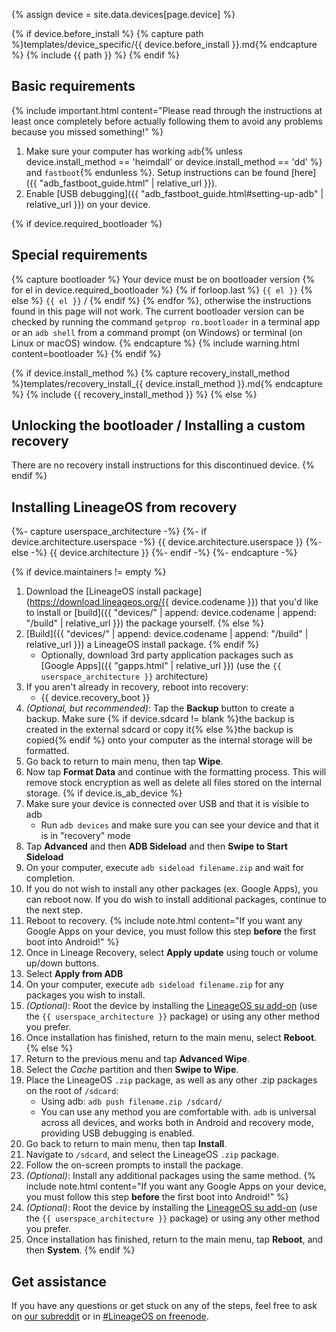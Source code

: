 {% assign device = site.data.devices[page.device] %}

{% if device.before_install %}
{% capture path %}templates/device_specific/{{ device.before_install }}.md{% endcapture %}
{% include {{ path }} %}
{% endif %}

## Basic requirements

{% include important.html content="Please read through the instructions at least once completely before actually following them to avoid any problems because you missed something!" %}

1. Make sure your computer has working `adb`{% unless device.install_method == 'heimdall' or device.install_method == 'dd' %} and `fastboot`{% endunless %}. Setup instructions can be found [here]({{ "adb_fastboot_guide.html" | relative_url }}).
2. Enable [USB debugging]({{ "adb_fastboot_guide.html#setting-up-adb" | relative_url }}) on your device.

{% if device.required_bootloader %}
## Special requirements

{% capture bootloader %}
Your device must be on bootloader version {% for el in device.required_bootloader %} {% if forloop.last %} `{{ el }}` {% else %} `{{ el }}` / {% endif %} {% endfor %}, otherwise the instructions found in this page will not work.
The current bootloader version can be checked by running the command `getprop ro.bootloader` in a terminal app or an `adb shell` from a command prompt (on Windows) or terminal (on Linux or macOS) window.
{% endcapture %}
{% include warning.html content=bootloader %}
{% endif %}

{% if device.install_method %}
{% capture recovery_install_method %}templates/recovery_install_{{ device.install_method }}.md{% endcapture %}
{% include {{ recovery_install_method }} %}
{% else %}
## Unlocking the bootloader / Installing a custom recovery

There are no recovery install instructions for this discontinued device.
{% endif %}

## Installing LineageOS from recovery

{%- capture userspace_architecture -%}
{%- if device.architecture.userspace -%}
{{ device.architecture.userspace }}
{%- else -%}
{{ device.architecture }}
{%- endif -%}
{%- endcapture -%}

{% if device.maintainers != empty %}
1. Download the [LineageOS install package](https://download.lineageos.org/{{ device.codename }}) that you'd like to install or [build]({{ "devices/" | append: device.codename | append: "/build" | relative_url }}) the package yourself.
{% else %}
1. [Build]({{ "devices/" | append: device.codename | append: "/build" | relative_url }}) a LineageOS install package.
{% endif %}
    * Optionally, download 3rd party application packages such as [Google Apps]({{ "gapps.html" | relative_url }}) (use the `{{ userspace_architecture }}` architecture)
2. If you aren't already in recovery, reboot into recovery:
    * {{ device.recovery_boot }}
3. _(Optional, but recommended)_: Tap the **Backup** button to create a backup. Make sure {% if device.sdcard != blank %}the backup is created in the external sdcard or copy it{% else %}the backup is copied{% endif %} onto your computer as the internal storage will be formatted.
4. Go back to return to main menu, then tap **Wipe**.
5. Now tap **Format Data** and continue with the formatting process. This will remove stock encryption as well as delete all files stored on the internal storage.
{% if device.is_ab_device %}
6. Make sure your device is connected over USB and that it is visible to adb
    * Run `adb devices` and make sure you can see your device and that it is in "recovery" mode
7. Tap **Advanced** and then **ADB Sideload** and then **Swipe to Start Sideload**
8. On your computer, execute `adb sideload filename.zip` and wait for completion.
9. If you do not wish to install any other packages (ex. Google Apps), you can reboot now. If you do wish to install additional packages, continue to the next step.
10. Reboot to recovery.
    {% include note.html content="If you want any Google Apps on your device, you must follow this step **before** the first boot into Android!" %}
11. Once in Lineage Recovery, select **Apply update** using touch or volume up/down buttons.
12. Select **Apply from ADB**
13. On your computer, execute `adb sideload filename.zip` for any packages you wish to install.
14. _(Optional)_: Root the device by installing the [LineageOS su add-on](https://download.lineageos.org/extras) (use the `{{ userspace_architecture }}` package) or using any other method you prefer.
15. Once installation has finished, return to the main menu, select **Reboot**.
{% else %}
6. Return to the previous menu and tap **Advanced Wipe**.
7. Select the *Cache* partition and then **Swipe to Wipe**.
8. Place the LineageOS `.zip` package, as well as any other .zip packages on the root of `/sdcard`:
    * Using adb: `adb push filename.zip /sdcard/`
    * You can use any method you are comfortable with. `adb` is universal across all devices, and works both in Android and recovery mode, providing
        USB debugging is enabled.
9. Go back to return to main menu, then tap **Install**.
10. Navigate to `/sdcard`, and select the LineageOS `.zip` package.
11. Follow the on-screen prompts to install the package.
13. _(Optional)_: Install any additional packages using the same method.
    {% include note.html content="If you want any Google Apps on your device, you must follow this step **before** the first boot into Android!" %}
14. _(Optional)_: Root the device by installing the [LineageOS su add-on](https://download.lineageos.org/extras) (use the `{{ userspace_architecture }}` package) or using any other method you prefer.
15. Once installation has finished, return to the main menu, tap **Reboot**, and then **System**.
{% endif %}

## Get assistance

If you have any questions or get stuck on any of the steps, feel free to ask on [our subreddit](https://reddit.com/r/LineageOS) or in
[#LineageOS on freenode](https://webchat.freenode.net/?channels=LineageOS).
